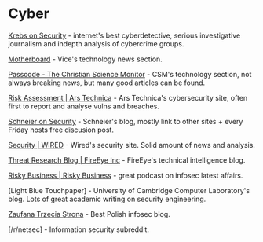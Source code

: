 # Cyber

[Krebs on Security](http://krebsonsecurity.com/) - internet's best cyberdetective, serious investigative journalism and indepth analysis of cybercrime groups.

[Motherboard](https://motherboard.vice.com/en_us) - Vice's technology news section.

[Passcode - The Christian Science Monitor](http://www.csmonitor.com/World/Passcode) - CSM's technology section, not always breaking news, but many good articles can be found.

[Risk Assessment | Ars Technica](https://arstechnica.com/security/) - Ars Technica's cybersecurity site, often first to report and analyse vulns and breaches.

[Schneier on Security](https://www.schneier.com/) - Schneier's blog, mostly link to other sites + every Friday hosts free discusion post.

[Security | WIRED](https://www.wired.com/category/security) - Wired's security site. Solid amount of news and analysis.

[Threat Research Blog | FireEye Inc](https://www.fireeye.com/blog/threat-research.html) - FireEye's technical intelligence blog.

[Risky Business | Risky Business](https://risky.biz/netcasts/risky-business/) - great podcast on infosec latest affairs.

[Light Blue Touchpaper] - University of Cambridge Computer Laboratory's blog. Lots of great academic writing on security engineering.

[Zaufana Trzecia Strona](https://www.z3s.pl) - Best Polish infosec blog.

[/r/netsec] - Information security subreddit.
